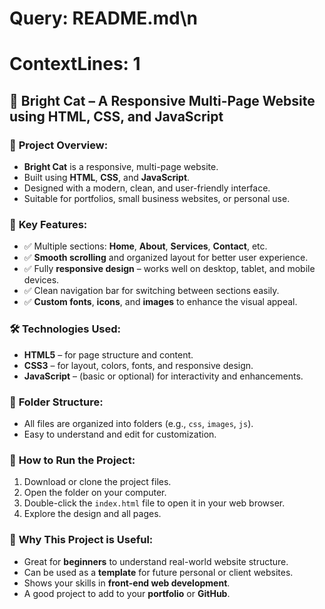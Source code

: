 # Query: README.md\n
# ContextLines: 1

## 🌟 Bright Cat – A Responsive Multi-Page Website using HTML, CSS, and JavaScript

### 📌 **Project Overview:**

* **Bright Cat** is a responsive, multi-page website.
* Built using **HTML**, **CSS**, and **JavaScript**.
* Designed with a modern, clean, and user-friendly interface.
* Suitable for portfolios, small business websites, or personal use.

### 📄 **Key Features:**

* ✅ Multiple sections: **Home**, **About**, **Services**, **Contact**, etc.
* ✅ **Smooth scrolling** and organized layout for better user experience.
* ✅ Fully **responsive design** – works well on desktop, tablet, and mobile devices.
* ✅ Clean navigation bar for switching between sections easily.
* ✅ **Custom fonts**, **icons**, and **images** to enhance the visual appeal.

### 🛠️ **Technologies Used:**

* **HTML5** – for page structure and content.
* **CSS3** – for layout, colors, fonts, and responsive design.
* **JavaScript** – (basic or optional) for interactivity and enhancements.

### 📁 **Folder Structure:**

* All files are organized into folders (e.g., `css`, `images`, `js`).
* Easy to understand and edit for customization.

### 🚀 **How to Run the Project:**

1. Download or clone the project files.
2. Open the folder on your computer.
3. Double-click the `index.html` file to open it in your web browser.
4. Explore the design and all pages.

### 🎯 **Why This Project is Useful:**

* Great for **beginners** to understand real-world website structure.
* Can be used as a **template** for future personal or client websites.
* Shows your skills in **front-end web development**.
* A good project to add to your **portfolio** or **GitHub**.

